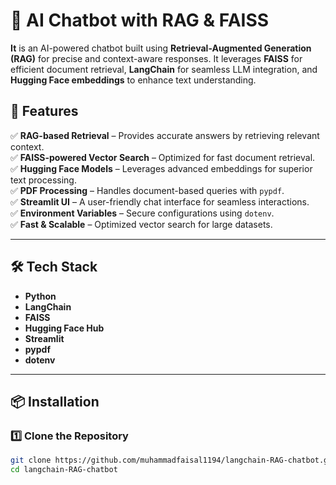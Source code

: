 # 🚀 AI Chatbot with RAG & FAISS  

**It** is an AI-powered chatbot built using **Retrieval-Augmented Generation (RAG)** for precise and context-aware responses. It leverages **FAISS** for efficient document retrieval, **LangChain** for seamless LLM integration, and **Hugging Face embeddings** to enhance text understanding.  

## 🧠 Features  
✅ **RAG-based Retrieval** – Provides accurate answers by retrieving relevant context.  
✅ **FAISS-powered Vector Search** – Optimized for fast document retrieval.  
✅ **Hugging Face Models** – Leverages advanced embeddings for superior text processing.  
✅ **PDF Processing** – Handles document-based queries with `pypdf`.  
✅ **Streamlit UI** – A user-friendly chat interface for seamless interactions.  
✅ **Environment Variables** – Secure configurations using `dotenv`.  
✅ **Fast & Scalable** – Optimized vector search for large datasets.  

---

## 🛠️ Tech Stack  
- **Python**  
- **LangChain**  
- **FAISS**  
- **Hugging Face Hub**  
- **Streamlit**  
- **pypdf**  
- **dotenv**  

---

## 📦 Installation  

### **1️⃣ Clone the Repository**  
```sh
git clone https://github.com/muhammadfaisal1194/langchain-RAG-chatbot.git
cd langchain-RAG-chatbot
